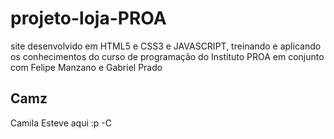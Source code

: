 # projeto-loja-PROA
site desenvolvido em HTML5 e CSS3 e JAVASCRIPT, treinando e aplicando os conhecimentos do curso de programação do Instituto PROA em conjunto com Felipe Manzano e Gabriel Prado
## Camz
Camila Esteve aqui :p -C